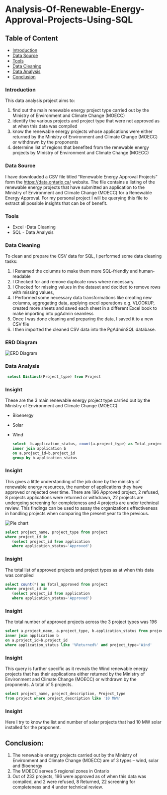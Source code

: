 # Analysis-Of-Renewable-Energy-Approval-Projects-Using-SQL

## Table of Content
 
 - [Introduction](#introduction)
 - [Data Source](#data-source)
 - [Tools](#tools)
 - [Data Cleaning](#data-cleaning)
 - [Data Analysis](#data-analysis)
 - [Conclusion](#conclusion)
   
### Introduction
This data analysis project aims to:
1.	find out the main renewable energy project type carried out by the Ministry of Environment and Climate Change (MOECC)
2.	identify the various projects and project type that were not approved as at when this data was compiled
3.	know the renewable energy projects whose applications were either returned by the Ministry of Environment and Climate Change (MOECC) or withdrawn by the proponents
4.	determine list of regions that benefited from the renewable energy projects by Ministry of Environment and Climate Change (MOECC)

### Data Source
I have downloaded a CSV file titled “Renewable Energy Approval Projects” form the https://data.ontario.ca/ website. The file contains a listing of the renewable energy projects that have submitted an application to the Ministry of Environment and Climate Change (MOECC) for a Renewable Energy Approval. For my personal project I will be querying this file to extract all possible insights that can be of benefit. 

### Tools
- Excel -Data Cleaning
- SQL - Data Analysis
  
### Data Cleaning
To clean and prepare the CSV data for SQL, I performed some data cleaning tasks:
1.	I Renamed the columns to make them more SQL-friendly and human-readable
2.	I Checked for and remove duplicate rows where necessary.
3.	I Checked for missing values in the dataset and decided to remove rows with missing values, 
4.	I Performed some necessary data transformations like creating new columns, aggregating data, applying excel operations e.g. VLOOKUP, created more sheets and saved each sheet in a different Excel book to make importing into pgAdmin seamless
5.	Once I was done cleaning and preparing the data, I saved it to a new CSV file
6.	I then imported the cleaned CSV data into the PgAdminSQL database.

### ERD Diagram
![ERD Diagram](https://github.com/olaseindesam/Analysis-Of-Renewable-Energy-Projects-In-Ontario-Using-SQL/assets/53903205/74f1ae60-cf30-4352-be09-3259849cf3b6)

### Data Analysis

~~~sql
 select Distinct(Project_type) from Project
~~~

### Insight
These are the 3 main renewable energy project type carried out by the Ministry of Environment and Climate Change (MOECC)
- Bioenergy
- Solar
- Wind

  ~~~sql
  select  b.application_status, count(a.project_type) as Total_projects from project a
  inner join application b
  on a.project_id=b.project_id
  group by b.application_status
  ~~~

### Insight
This gives a little understanding of the job done by the ministry of renewable energy resources, the number of applications they have approved or rejected over time.
There are 196 Approved project, 2 refused, 8 projects applications were returned or withdrawn, 22 projects are undergoing screening for completeness and 4 projects are under technical review. This findings can be used to assay the organizations effectiveness in handling projects  when comparing the present year to the previous.                  

![Pie chart](https://github.com/olaseindesam/Analysis-Of-Renewable-Energy-Projects-In-Ontario-Using-SQL/assets/53903205/e94fc150-df18-4313-b871-f12a9c9876ae)

 ~~~sql
select project_name, project_type from project
where project_id in
	(select project_id from application
	where application_status='Approved')
 ~~~

### Insight
The total list of approved projects  and project types as at when this data was compiled

 ~~~sql
select count(*) as Total_approved from project
where project_id in
	(select project_id from application
	where application_status='Approved')
 ~~~
### Insight
The total number of approved projects across the 3 project types was 196

~~~sql
select a.project_name, a.project_type, b.application_status from project a
inner join application b
on a.project_id=b.project_id
where application_status like '%Returned%' and project_type='Wind'
~~~

### Insight
This query is further specific as it reveals the Wind renewable energy projects that has their applications either returned by the Ministry of Environment and Climate Change (MOECC) or withdrawn by the proponents. A total of 5 projects.

~~~Sql
select project_name, project_description, Project_type
from project where project_description like '10 MW%'
~~~
### Insight
Here I try to know the list and number of solar projects that had 10 MW solar installed for the proponent.

## Conclusion:
1.	The renewable energy projects carried out by the Ministry of Environment and Climate Change (MOECC) are of 3 types – wind, solar and Bioenergy
2.	The MOECC serves 5 regional zones in Ontario
3.	Out of 232 projects, 196 were approved as of when this data was compiled, and 2 were refused, 8 Returned, 22 screening for completeness and 4 under technical review.
